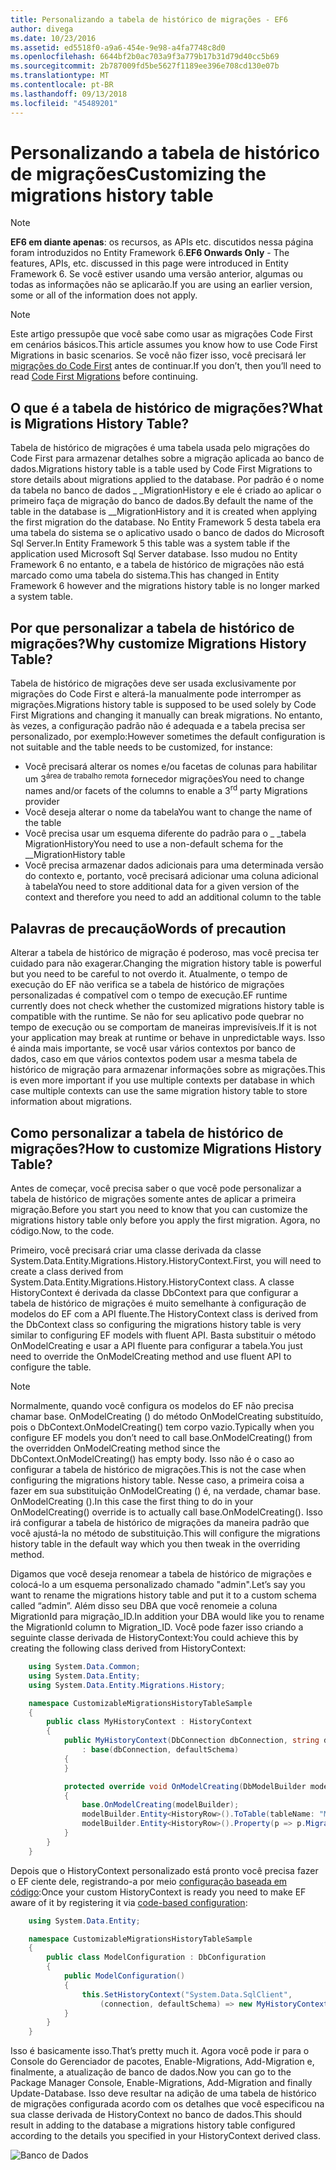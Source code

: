 ```yaml
---
title: Personalizando a tabela de histórico de migrações - EF6
author: divega
ms.date: 10/23/2016
ms.assetid: ed5518f0-a9a6-454e-9e98-a4fa7748c8d0
ms.openlocfilehash: 6644bf2b0ac703a9f3a779b17b31d79d40cc5b69
ms.sourcegitcommit: 2b787009fd5be5627f1189ee396e708cd130e07b
ms.translationtype: MT
ms.contentlocale: pt-BR
ms.lasthandoff: 09/13/2018
ms.locfileid: "45489201"
---
```

# <a name="customizing-the-migrations-history-table"></a><span data-ttu-id="fa2a1-102">Personalizando a tabela de histórico de migrações</span><span class="sxs-lookup"><span data-stu-id="fa2a1-102">Customizing the migrations history table</span></span>
> [!NOTE]
> <span data-ttu-id="fa2a1-103">**EF6 em diante apenas**: os recursos, as APIs etc. discutidos nessa página foram introduzidos no Entity Framework 6.</span><span class="sxs-lookup"><span data-stu-id="fa2a1-103">**EF6 Onwards Only** - The features, APIs, etc. discussed in this page were introduced in Entity Framework 6.</span></span> <span data-ttu-id="fa2a1-104">Se você estiver usando uma versão anterior, algumas ou todas as informações não se aplicarão.</span><span class="sxs-lookup"><span data-stu-id="fa2a1-104">If you are using an earlier version, some or all of the information does not apply.</span></span>

> [!NOTE]
> <span data-ttu-id="fa2a1-105">Este artigo pressupõe que você sabe como usar as migrações Code First em cenários básicos.</span><span class="sxs-lookup"><span data-stu-id="fa2a1-105">This article assumes you know how to use Code First Migrations in basic scenarios.</span></span> <span data-ttu-id="fa2a1-106">Se você não fizer isso, você precisará ler [migrações do Code First](~/ef6/modeling/code-first/migrations/index.md) antes de continuar.</span><span class="sxs-lookup"><span data-stu-id="fa2a1-106">If you don’t, then you’ll need to read [Code First Migrations](~/ef6/modeling/code-first/migrations/index.md) before continuing.</span></span>

## <a name="what-is-migrations-history-table"></a><span data-ttu-id="fa2a1-107">O que é a tabela de histórico de migrações?</span><span class="sxs-lookup"><span data-stu-id="fa2a1-107">What is Migrations History Table?</span></span>

<span data-ttu-id="fa2a1-108">Tabela de histórico de migrações é uma tabela usada pelo migrações do Code First para armazenar detalhes sobre a migração aplicada ao banco de dados.</span><span class="sxs-lookup"><span data-stu-id="fa2a1-108">Migrations history table is a table used by Code First Migrations to store details about migrations applied to the database.</span></span> <span data-ttu-id="fa2a1-109">Por padrão é o nome da tabela no banco de dados \_ \_MigrationHistory e ele é criado ao aplicar o primeiro faça de migração do banco de dados.</span><span class="sxs-lookup"><span data-stu-id="fa2a1-109">By default the name of the table in the database is \_\_MigrationHistory and it is created when applying the first migration do the database.</span></span> <span data-ttu-id="fa2a1-110">No Entity Framework 5 desta tabela era uma tabela do sistema se o aplicativo usado o banco de dados do Microsoft Sql Server.</span><span class="sxs-lookup"><span data-stu-id="fa2a1-110">In Entity Framework 5 this table was a system table if the application used Microsoft Sql Server database.</span></span> <span data-ttu-id="fa2a1-111">Isso mudou no Entity Framework 6 no entanto, e a tabela de histórico de migrações não está marcado como uma tabela do sistema.</span><span class="sxs-lookup"><span data-stu-id="fa2a1-111">This has changed in Entity Framework 6 however and the migrations history table is no longer marked a system table.</span></span>

## <a name="why-customize-migrations-history-table"></a><span data-ttu-id="fa2a1-112">Por que personalizar a tabela de histórico de migrações?</span><span class="sxs-lookup"><span data-stu-id="fa2a1-112">Why customize Migrations History Table?</span></span>

<span data-ttu-id="fa2a1-113">Tabela de histórico de migrações deve ser usada exclusivamente por migrações do Code First e alterá-la manualmente pode interromper as migrações.</span><span class="sxs-lookup"><span data-stu-id="fa2a1-113">Migrations history table is supposed to be used solely by Code First Migrations and changing it manually can break migrations.</span></span> <span data-ttu-id="fa2a1-114">No entanto, às vezes, a configuração padrão não é adequada e a tabela precisa ser personalizado, por exemplo:</span><span class="sxs-lookup"><span data-stu-id="fa2a1-114">However sometimes the default configuration is not suitable and the table needs to be customized, for instance:</span></span>

-   <span data-ttu-id="fa2a1-115">Você precisará alterar os nomes e/ou facetas de colunas para habilitar um 3<sup>área de trabalho remota</sup> fornecedor migrações</span><span class="sxs-lookup"><span data-stu-id="fa2a1-115">You need to change names and/or facets of the columns to enable a 3<sup>rd</sup> party Migrations provider</span></span>
-   <span data-ttu-id="fa2a1-116">Você deseja alterar o nome da tabela</span><span class="sxs-lookup"><span data-stu-id="fa2a1-116">You want to change the name of the table</span></span>
-   <span data-ttu-id="fa2a1-117">Você precisa usar um esquema diferente do padrão para o \_ \_tabela MigrationHistory</span><span class="sxs-lookup"><span data-stu-id="fa2a1-117">You need to use a non-default schema for the \_\_MigrationHistory table</span></span>
-   <span data-ttu-id="fa2a1-118">Você precisa armazenar dados adicionais para uma determinada versão do contexto e, portanto, você precisará adicionar uma coluna adicional à tabela</span><span class="sxs-lookup"><span data-stu-id="fa2a1-118">You need to store additional data for a given version of the context and therefore you need to add an additional column to the table</span></span>

## <a name="words-of-precaution"></a><span data-ttu-id="fa2a1-119">Palavras de precaução</span><span class="sxs-lookup"><span data-stu-id="fa2a1-119">Words of precaution</span></span>

<span data-ttu-id="fa2a1-120">Alterar a tabela de histórico de migração é poderoso, mas você precisa ter cuidado para não exagerar.</span><span class="sxs-lookup"><span data-stu-id="fa2a1-120">Changing the migration history table is powerful but you need to be careful to not overdo it.</span></span> <span data-ttu-id="fa2a1-121">Atualmente, o tempo de execução do EF não verifica se a tabela de histórico de migrações personalizadas é compatível com o tempo de execução.</span><span class="sxs-lookup"><span data-stu-id="fa2a1-121">EF runtime currently does not check whether the customized migrations history table is compatible with the runtime.</span></span> <span data-ttu-id="fa2a1-122">Se não for seu aplicativo pode quebrar no tempo de execução ou se comportam de maneiras imprevisíveis.</span><span class="sxs-lookup"><span data-stu-id="fa2a1-122">If it is not your application may break at runtime or behave in unpredictable ways.</span></span> <span data-ttu-id="fa2a1-123">Isso é ainda mais importante, se você usar vários contextos por banco de dados, caso em que vários contextos podem usar a mesma tabela de histórico de migração para armazenar informações sobre as migrações.</span><span class="sxs-lookup"><span data-stu-id="fa2a1-123">This is even more important if you use multiple contexts per database in which case multiple contexts can use the same migration history table to store information about migrations.</span></span>

## <a name="how-to-customize-migrations-history-table"></a><span data-ttu-id="fa2a1-124">Como personalizar a tabela de histórico de migrações?</span><span class="sxs-lookup"><span data-stu-id="fa2a1-124">How to customize Migrations History Table?</span></span>

<span data-ttu-id="fa2a1-125">Antes de começar, você precisa saber o que você pode personalizar a tabela de histórico de migrações somente antes de aplicar a primeira migração.</span><span class="sxs-lookup"><span data-stu-id="fa2a1-125">Before you start you need to know that you can customize the migrations history table only before you apply the first migration.</span></span> <span data-ttu-id="fa2a1-126">Agora, no código.</span><span class="sxs-lookup"><span data-stu-id="fa2a1-126">Now, to the code.</span></span>

<span data-ttu-id="fa2a1-127">Primeiro, você precisará criar uma classe derivada da classe System.Data.Entity.Migrations.History.HistoryContext.</span><span class="sxs-lookup"><span data-stu-id="fa2a1-127">First, you will need to create a class derived from System.Data.Entity.Migrations.History.HistoryContext class.</span></span> <span data-ttu-id="fa2a1-128">A classe HistoryContext é derivada da classe DbContext para que configurar a tabela de histórico de migrações é muito semelhante à configuração de modelos do EF com a API fluente.</span><span class="sxs-lookup"><span data-stu-id="fa2a1-128">The HistoryContext class is derived from the DbContext class so configuring the migrations history table is very similar to configuring EF models with fluent API.</span></span> <span data-ttu-id="fa2a1-129">Basta substituir o método OnModelCreating e usar a API fluente para configurar a tabela.</span><span class="sxs-lookup"><span data-stu-id="fa2a1-129">You just need to override the OnModelCreating method and use fluent API to configure the table.</span></span>

>[!NOTE]
> <span data-ttu-id="fa2a1-130">Normalmente, quando você configura os modelos do EF não precisa chamar base. OnModelCreating () do método OnModelCreating substituído, pois o DbContext.OnModelCreating() tem corpo vazio.</span><span class="sxs-lookup"><span data-stu-id="fa2a1-130">Typically when you configure EF models you don’t need to call base.OnModelCreating() from the overridden OnModelCreating method since the DbContext.OnModelCreating() has empty body.</span></span> <span data-ttu-id="fa2a1-131">Isso não é o caso ao configurar a tabela de histórico de migrações.</span><span class="sxs-lookup"><span data-stu-id="fa2a1-131">This is not the case when configuring the migrations history table.</span></span> <span data-ttu-id="fa2a1-132">Nesse caso, a primeira coisa a fazer em sua substituição OnModelCreating () é, na verdade, chamar base. OnModelCreating ().</span><span class="sxs-lookup"><span data-stu-id="fa2a1-132">In this case the first thing to do in your OnModelCreating() override is to actually call base.OnModelCreating().</span></span> <span data-ttu-id="fa2a1-133">Isso irá configurar a tabela de histórico de migrações da maneira padrão que você ajustá-la no método de substituição.</span><span class="sxs-lookup"><span data-stu-id="fa2a1-133">This will configure the migrations history table in the default way which you then tweak in the overriding method.</span></span>

<span data-ttu-id="fa2a1-134">Digamos que você deseja renomear a tabela de histórico de migrações e colocá-lo a um esquema personalizado chamado "admin".</span><span class="sxs-lookup"><span data-stu-id="fa2a1-134">Let’s say you want to rename the migrations history table and put it to a custom schema called “admin”.</span></span> <span data-ttu-id="fa2a1-135">Além disso seu DBA que você renomeie a coluna MigrationId para migração\_ID.</span><span class="sxs-lookup"><span data-stu-id="fa2a1-135">In addition your DBA would like you to rename the MigrationId column to Migration\_ID.</span></span>  <span data-ttu-id="fa2a1-136">Você pode fazer isso criando a seguinte classe derivada de HistoryContext:</span><span class="sxs-lookup"><span data-stu-id="fa2a1-136">You could achieve this by creating the following class derived from HistoryContext:</span></span>

``` csharp
    using System.Data.Common;
    using System.Data.Entity;
    using System.Data.Entity.Migrations.History;

    namespace CustomizableMigrationsHistoryTableSample
    {
        public class MyHistoryContext : HistoryContext
        {
            public MyHistoryContext(DbConnection dbConnection, string defaultSchema)
                : base(dbConnection, defaultSchema)
            {
            }

            protected override void OnModelCreating(DbModelBuilder modelBuilder)
            {
                base.OnModelCreating(modelBuilder);
                modelBuilder.Entity<HistoryRow>().ToTable(tableName: "MigrationHistory", schemaName: "admin");
                modelBuilder.Entity<HistoryRow>().Property(p => p.MigrationId).HasColumnName("Migration_ID");
            }
        }
    }
```

<span data-ttu-id="fa2a1-137">Depois que o HistoryContext personalizado está pronto você precisa fazer o EF ciente dele, registrando-a por meio [configuração baseada em código](http://msdn.com/data/jj680699):</span><span class="sxs-lookup"><span data-stu-id="fa2a1-137">Once your custom HistoryContext is ready you need to make EF aware of it by registering it via [code-based configuration](http://msdn.com/data/jj680699):</span></span>

``` csharp
    using System.Data.Entity;

    namespace CustomizableMigrationsHistoryTableSample
    {
        public class ModelConfiguration : DbConfiguration
        {
            public ModelConfiguration()
            {
                this.SetHistoryContext("System.Data.SqlClient",
                    (connection, defaultSchema) => new MyHistoryContext(connection, defaultSchema));
            }
        }
    }
```

<span data-ttu-id="fa2a1-138">Isso é basicamente isso.</span><span class="sxs-lookup"><span data-stu-id="fa2a1-138">That’s pretty much it.</span></span> <span data-ttu-id="fa2a1-139">Agora você pode ir para o Console do Gerenciador de pacotes, Enable-Migrations, Add-Migration e, finalmente, a atualização de banco de dados.</span><span class="sxs-lookup"><span data-stu-id="fa2a1-139">Now you can go to the Package Manager Console, Enable-Migrations, Add-Migration and finally Update-Database.</span></span> <span data-ttu-id="fa2a1-140">Isso deve resultar na adição de uma tabela de histórico de migrações configurada acordo com os detalhes que você especificou na sua classe derivada de HistoryContext no banco de dados.</span><span class="sxs-lookup"><span data-stu-id="fa2a1-140">This should result in adding to the database a migrations history table configured according to the details you specified in your HistoryContext derived class.</span></span>

![Banco de Dados](~/ef6/media/database.png)
